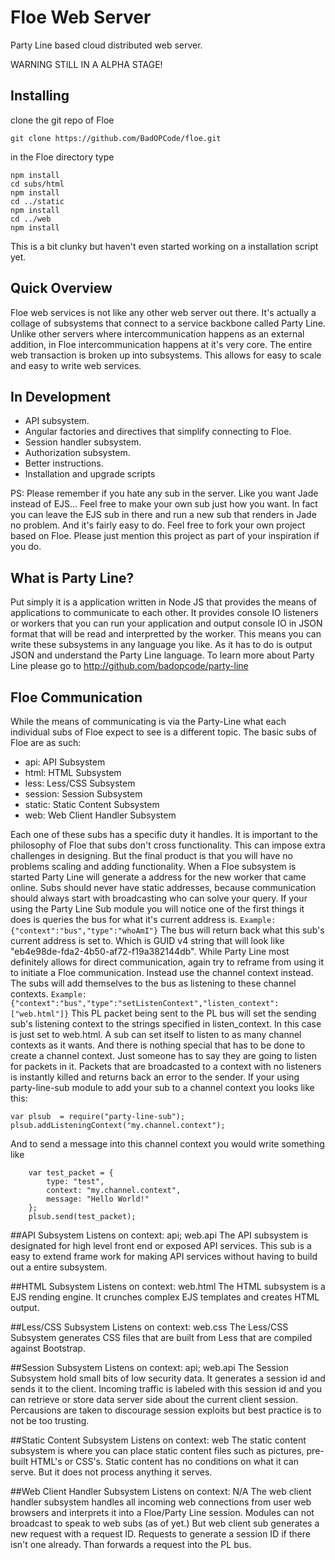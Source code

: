 # Floe Web Server
Party Line based cloud distributed web server.

WARNING STILL IN A ALPHA STAGE!

Installing
----------

clone the git repo of Floe

```
git clone https://github.com/BadOPCode/floe.git
```

in the Floe directory type

```
npm install
cd subs/html
npm install
cd ../static
npm install
cd ../web
npm install
```

This is a bit clunky but haven't even started working on a installation script 
yet.


Quick Overview
--------------

Floe web services is not like any other web server out there.  It's actually a 
collage of subsystems that connect to a service backbone called Party Line.
Unlike other servers where intercommunication happens as an external addition, 
in Floe intercommunication happens at it's very core.  The entire web 
transaction is broken up into subsystems.  This allows for easy to scale and
easy to write web services.


In Development
--------------
- API subsystem.
- Angular factories and directives that simplify connecting to Floe.
- Session handler subsystem.
- Authorization subsystem.
- Better instructions.
- Installation and upgrade scripts

PS: Please remember if you hate any sub in the server.  Like you want Jade 
instead of EJS...  Feel free to make your own sub just how you want.  In fact 
you can leave the EJS sub in there and run a new sub that renders in Jade no 
problem.  And it's fairly easy to do.  Feel free to fork your own project based
on Floe.  Please just mention this project as part of your inspiration if you
do.


What is Party Line?
-------------------

Put simply it is a application written in Node JS that provides the means of 
applications to communicate to each other.  It provides console IO listeners or
workers that you can run your application and output console IO in JSON format
that will be read and interpretted by the worker.  This means you can write 
these subsystems in any language you like.  As it has to do is output JSON and
understand the Party Line language.
To learn more about Party Line please go to 
http://github.com/badopcode/party-line


Floe Communication
------------------

While the means of communicating is via the Party-Line what each individual subs
of Floe expect to see is a different topic.
The basic subs of Floe are as such:
- api:  API Subsystem
- html:  HTML Subsystem
- less:  Less/CSS Subsystem
- session:  Session Subsystem
- static:  Static Content Subsystem
- web:  Web Client Handler Subsystem

Each one of these subs has a specific duty it handles.  It is important to the
philosophy of Floe that subs don't cross functionality.  This can impose extra
challenges in designing.  But the final product is that you will have no 
problems scaling and adding functionality.
When a Floe subsystem is started Party Line will generate a address for the new
worker that came online.  Subs should never have static addresses, because
communication should always start with broadcasting who can solve your query.
If your using the Party Line Sub module you will notice one of the first things
it does is queries the bus for what it's current address is.
```Example: {"context":"bus","type":"whoAmI"}```
The bus will return back what this sub's current address is set to.  Which is
GUID v4 string that will look like "eb4e98de-fda2-4b50-af72-f19a382144db".
While Party Line most definitely allows for direct communication, again try to
reframe from using it to initiate a Floe communication.  Instead use the channel
context instead.  The subs will add themselves to the bus as listening to these
channel contexts.
```Example: {"context":"bus","type":"setListenContext","listen_context":["web.html"]}```
This PL packet being sent to the PL bus will set the sending sub's listening context
to the strings specified in listen_context.  In this case is just set to web.html.
A sub can set itself to listen to as many channel contexts as it wants.  And there
is nothing special that has to be done to create a channel context.  Just someone
has to say they are going to listen for packets in it.
Packets that are broadcasted to a context with no listeners is instantly killed
and returns back an error to the sender.
If your using party-line-sub module to add your sub to a channel context you looks
like this:
```
var plsub  = require("party-line-sub");
plsub.addListeningContext("my.channel.context");
```
And to send a message into this channel context you would write something like
```
    var test_packet = {
        type: "test",
        context: "my.channel.context",
        message: "Hello World!"
    };
    plsub.send(test_packet);
```


##API Subsystem
Listens on context: api; web.api
The API subsystem is designated for high level front end or exposed API services.
This sub is a easy to extend frame work for making API services without having to
build out a entire subsystem.

##HTML Subsystem
Listens on context: web.html
The HTML subsystem is a EJS rending engine.  It crunches complex EJS templates
and creates HTML output.

##Less/CSS Subsystem
Listens on context: web.css
The Less/CSS Subsystem generates CSS files that are built from Less that are
compiled against Bootstrap.

##Session Subsystem
Listens on context: api; web.api
The Session Subsystem hold small bits of low security data.  It generates a
session id and sends it to the client.  Incoming traffic is labeled with this
session id and you can retrieve or store data server side about the current
client session.  Percausions are taken to discourage session exploits but best
practice is to not be too trusting.

##Static Content Subsystem
Listens on context: web
The static content subsystem is where you can place static content files such
as pictures, pre-built HTML's or CSS's.  Static content has no conditions on 
what it can serve.  But it does not process anything it serves.

##Web Client Handler Subsystem
Listens on context: N/A
The web client handler subsystem handles all incoming web connections from user
web browsers and interprets it into a Floe/Party Line session.  Modules can not
broadcast to speak to web subs (as of yet.)  But web client sub generates a new
request with a request ID.  Requests to generate a session ID if there isn't one
already.  Than forwards a request into the PL bus.
